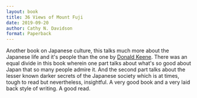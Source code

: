 ```yaml
---
layout: book
title: 36 Views of Mount Fuji
date: 2019-09-20
author: Cathy N. Davidson
format: Paperback
---
```


Another book on Japanese culture, this talks much more about the Japanese life and it's people than the one by [Donald Keene](#donald-keene). There was an equal divide in this book wherein one part talks about what's so good about Japan that so many people admire it. And the second part talks about the lesser known darker secrets of the Japanese society which is at times, tough to read but nevertheless, insightful. A very good book and a very laid back style of writing. A good read.
